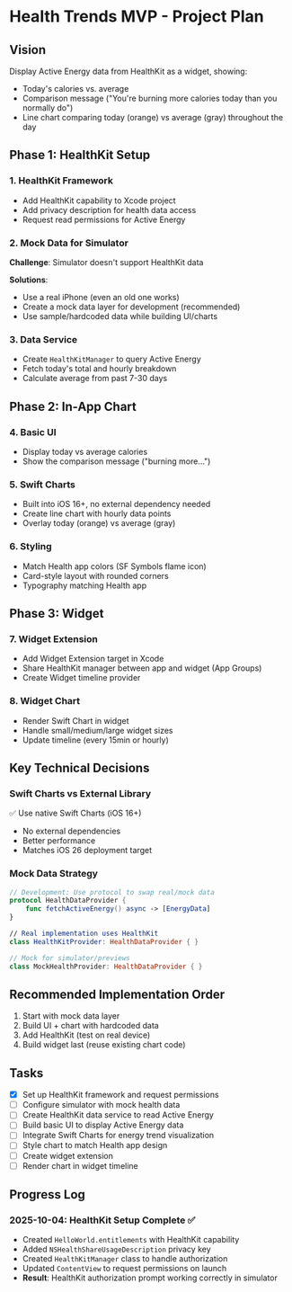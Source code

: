 # Health Trends MVP - Project Plan

## Vision
Display Active Energy data from HealthKit as a widget, showing:
- Today's calories vs. average
- Comparison message ("You're burning more calories today than you normally do")
- Line chart comparing today (orange) vs average (gray) throughout the day

## Phase 1: HealthKit Setup

### 1. HealthKit Framework
- Add HealthKit capability to Xcode project
- Add privacy description for health data access
- Request read permissions for Active Energy

### 2. Mock Data for Simulator
**Challenge**: Simulator doesn't support HealthKit data

**Solutions**:
- Use a real iPhone (even an old one works)
- Create a mock data layer for development (recommended)
- Use sample/hardcoded data while building UI/charts

### 3. Data Service
- Create `HealthKitManager` to query Active Energy
- Fetch today's total and hourly breakdown
- Calculate average from past 7-30 days

## Phase 2: In-App Chart

### 4. Basic UI
- Display today vs average calories
- Show the comparison message ("burning more...")

### 5. Swift Charts
- Built into iOS 16+, no external dependency needed
- Create line chart with hourly data points
- Overlay today (orange) vs average (gray)

### 6. Styling
- Match Health app colors (SF Symbols flame icon)
- Card-style layout with rounded corners
- Typography matching Health app

## Phase 3: Widget

### 7. Widget Extension
- Add Widget Extension target in Xcode
- Share HealthKit manager between app and widget (App Groups)
- Create Widget timeline provider

### 8. Widget Chart
- Render Swift Chart in widget
- Handle small/medium/large widget sizes
- Update timeline (every 15min or hourly)

## Key Technical Decisions

### Swift Charts vs External Library
✅ Use native Swift Charts (iOS 16+)
- No external dependencies
- Better performance
- Matches iOS 26 deployment target

### Mock Data Strategy
```swift
// Development: Use protocol to swap real/mock data
protocol HealthDataProvider {
    func fetchActiveEnergy() async -> [EnergyData]
}

// Real implementation uses HealthKit
class HealthKitProvider: HealthDataProvider { }

// Mock for simulator/previews
class MockHealthProvider: HealthDataProvider { }
```

## Recommended Implementation Order
1. Start with mock data layer
2. Build UI + chart with hardcoded data
3. Add HealthKit (test on real device)
4. Build widget last (reuse existing chart code)

## Tasks
- [x] Set up HealthKit framework and request permissions
- [ ] Configure simulator with mock health data
- [ ] Create HealthKit data service to read Active Energy
- [ ] Build basic UI to display Active Energy data
- [ ] Integrate Swift Charts for energy trend visualization
- [ ] Style chart to match Health app design
- [ ] Create widget extension
- [ ] Render chart in widget timeline

## Progress Log

### 2025-10-04: HealthKit Setup Complete ✅
- Created `HelloWorld.entitlements` with HealthKit capability
- Added `NSHealthShareUsageDescription` privacy key
- Created `HealthKitManager` class to handle authorization
- Updated `ContentView` to request permissions on launch
- **Result**: HealthKit authorization prompt working correctly in simulator
